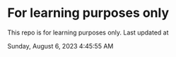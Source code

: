 # For learning purposes only
This repo is for learning purposes only.
Last updated at

Sunday, August 6, 2023 4:45:55 AM

